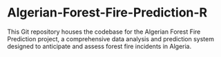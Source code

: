 # Algerian-Forest-Fire-Prediction-R
This Git repository houses the codebase for the Algerian Forest Fire Prediction project, a comprehensive data analysis and prediction system designed to anticipate and assess forest fire incidents in Algeria. 
